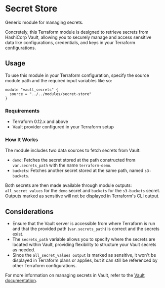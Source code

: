 # Secret Store

Generic module for managing secrets.

Concretely, this Terraform module is designed to retrieve secrets from HashiCorp Vault, allowing you to securely manage and access sensitive data like configurations, credentials, and keys in your Terraform configurations.

## Usage

To use this module in your Terraform configuration, specify the source module path and the required input variables like so:

```hcl
module "vault_secrets" {
  source = "../../modules/secret-store"
}
```

### Requirements

- Terraform 0.12.x and above
- Vault provider configured in your Terraform setup

### How It Works

The module includes two data sources to fetch secrets from Vault:

- `demo`: Fetches the secret stored at the path constructed from `var.secrets_path` with the name `terraform-demo`.
- `buckets`: Fetches another secret stored at the same path, named `s3-buckets`.

Both secrets are then made available through module outputs: `all_secret_values` for the `demo` secret and `buckets` for the `s3-buckets` secret. Outputs marked as sensitive will not be displayed in Terraform's CLI output.

## Considerations

- Ensure that the Vault server is accessible from where Terraform is run and that the provided path (`var.secrets_path`) is correct and the secrets exist.
- The `secrets_path` variable allows you to specify where the secrets are located within Vault, providing flexibility to structure your Vault secrets as needed.
- Since the `all_secret_values output` is marked as sensitive, it won't be displayed in Terraform plans or applies, but it can still be referenced by other Terraform configurations.

For more information on managing secrets in Vault, refer to the [Vault documentation](https://registry.terraform.io/providers/hashicorp/vault/latest/docs).
